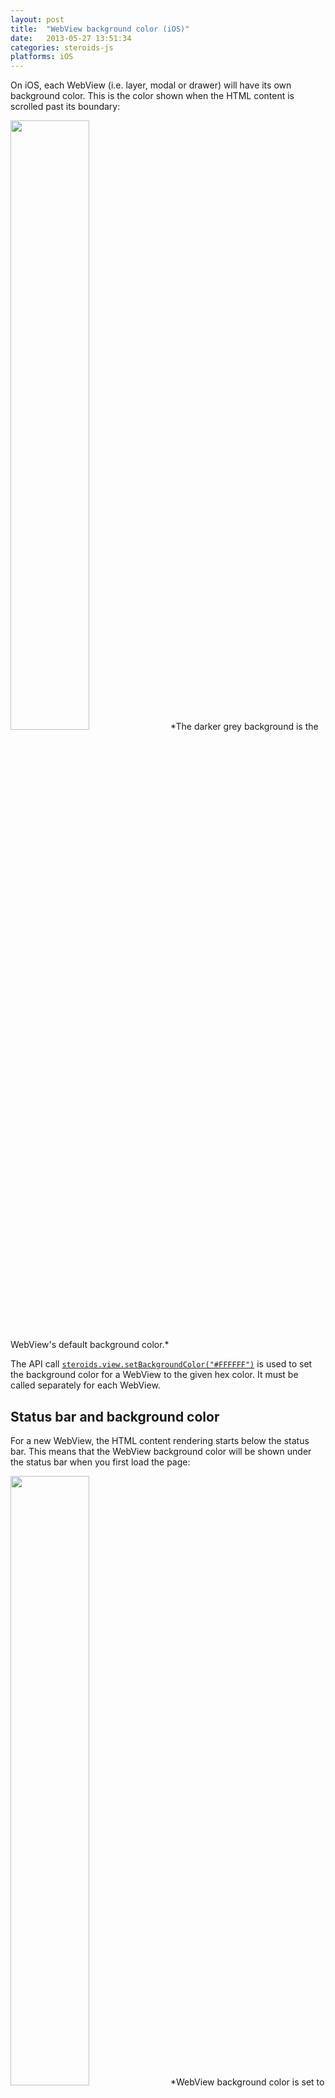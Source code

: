 ```yaml
---
layout: post
title:  "WebView background color (iOS)"
date:   2013-05-27 13:51:34
categories: steroids-js
platforms: iOS
---
```


On iOS, each WebView (i.e. layer, modal or drawer) will have its own background color. This is the color shown when the HTML content is scrolled past its boundary:

<img src="/steroids/images/steroids-js/webview_background_color.png" width="50%">
*The darker grey background is the WebView's default background color.*

The API call [`steroids.view.setBackgroundColor("#FFFFFF")`](http://docs.appgyver.com/en/edge/steroids_Steroids%20Native%20UI_steroids.view_view.setBackgroundColor.md.html) is used to set the background color for a WebView to the given hex color. It must be called separately for each WebView.

## Status bar and background color

For a new WebView, the HTML content rendering starts below the status bar. This means that the WebView background color will be shown under the status bar when you first load the page:

<img src="/steroids/images/steroids-js/statusbar_background_color_1.png" width="50%">
*WebView background color is set to `#FF0000`*

Now, if we set the WebView background to match the page background, it looks seamless:

<img src="/steroids/images/steroids-js/statusbar_background_color_2.png" width="50%">
*WebView background color is set to `#DFE2E2`, matching the `body` `background-color`*

## Navigation bar and background color

If you enable the native navigation bar with `steroids.view.navigationBar.show()`, the navigation bar will stretch under the status bar also, and HTML content rendering is shifted to start under the navigation bar. The status bar will look alright, but scrolling the HTML content past its borders will still reveal the WebView background color. (Also, the navigation bar is slightly transluscent, so the WebView background color will affect its tint in a barely-noticable way.)

## Drawer and background color

Like other WebViews, the drawer WebView's HTML content will start rendering below the status bar, causing the WebView background color to show through. This can look strange, especially if the native navigation bar is used in the main view – the status bar seems to suddenly change color between the drawer view and the main view. You have a few options:

* If your drawer view doesn't have to scroll, you can fake a status bar background color with the `steroids.view.setBackgroundColor()` API call. You can also implement a scrolling container inside the othewise-unscrollable HTML `body`, which will leave the status bar illusion in place.
* Use a [custom navigation bar background image](http://guides.appgyver.com/steroids/guides/project_configuration/config-application-coffee/#navigation_bar_background_images_ios_only), where the status bar background color matches the WebView background color of the drawer.
* Set the WebView background color to match the HTML's background color (so that at least the drawer WebView and status bar look like they belong together).

## Best practices

For the cleanest native-like look, you should use a single background color for your WebView (at least on the top and bottom edge of the HTML content) and use `steroids.view.setBackgroundColor()` to match the background color. This way, it looks like you have transparent HTML content scrolling on top of a static background, like in native apps.

If you have a view where you've disabled scrolling via JavaScript (e.g. a login modal), you can use `window.scrollTo(0,20)` as a trick to scroll the page vertically down 20px, so that the WebView background is no longer visible under the status bar. This allows you to use a background image and have the status bar display nicely on top of the background.
